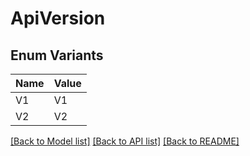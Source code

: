 # ApiVersion

## Enum Variants

| Name | Value |
|---- | -----|
| V1 | V1 |
| V2 | V2 |


[[Back to Model list]](../README.md#documentation-for-models) [[Back to API list]](../README.md#documentation-for-api-endpoints) [[Back to README]](../README.md)



